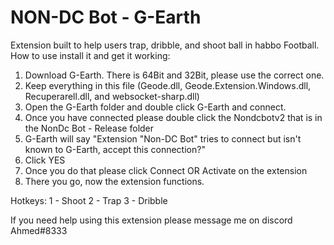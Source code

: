 # NON-DC Bot - G-Earth
Extension built to help users trap, dribble, and shoot ball in habbo Football. How to use install it and get it working:

1. Download G-Earth. There is 64Bit and 32Bit, please use the correct one.
2. Keep everything in this file (Geode.dll, Geode.Extension.Windows.dll, Recuperarell.dll, and websocket-sharp.dll)
3. Open the G-Earth folder and double click G-Earth and connect.
4. Once you have connected please double click the Nondcbotv2 that is in the NonDc Bot - Release folder
5. G-Earth will say "Extension "Non-DC Bot" tries to connect but isn't known to G-Earth, accept this connection?"
6. Click YES
7. Once you do that please click Connect OR Activate on the extension
8. There you go, now the extension functions.

Hotkeys:
1 - Shoot
2 - Trap 
3 - Dribble 

If you need help using this extension please message me on discord Ahmed#8333